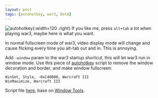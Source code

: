 ```yaml
---
layout: post
tags: [autohotkey, war3, DotA]
---
```

![autohotkey](http://www.autohotkey.com/docs/images/AutoHotkey_logo.gif){:width=120 .right}
If you like me, press `alt+tab` a lot when playing war3, maybe here is what you
want.

In normal fullscreen mode of war3, video display mode will change and cause
flicking every time you alt-tab out and in. This is annoying.

Add `-window` param to the war3 startup shortcut, this will let war3 run in
window mode. Use this piece of [autohotkey][] script to remove the window
decoration and border, and make window fullscreen:

    WinSet, Style, -0xC40000, Warcraft III
    WinMaximize, Warcraft III

Script file [here][], base on [Window Tools][].

[autohotkey]: http://www.autohotkey.com/
[here]: /stack/fullscreen-windowed.ahk
[Window Tools]: http://www.garena.com/forum/viewthread.php?tid=212884
